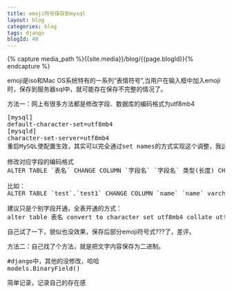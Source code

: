 ```yaml
---
title: emoji符号保存到mysql
layout: blog
categories: blog
tags: django
blogId: 40
---
```

{% capture media_path %}{{site.media}}/blog/{{page.blogId}}{% endcapture %}

emoji是iso和Mac OS系统特有的一系列“表情符号”,当用户在输入框中加入emoji时，保存到服务器sql中，就可能存在保存不完整的情况了。

方法一：网上有很多方法都是修改字段、数据库的编码格式为utf8mb4

<pre class="brush:bash;toolbar:false">[mysql]
default-character-set=utf8mb4
[mysqld]
character-set-server=utf8mb4
重启MySQL使配置生效，其实可以完全通过set names的方式实现这个调整，我这样做的目的是为了不改变代码，平滑过渡。

修改对应字段的编码格式
ALTER TABLE `表名` CHANGE COLUMN `字段名` `字段名` 类型(长度) CHARACTER SET utf8mb4 

比如：
ALTER TABLE `test`.`test1` CHANGE COLUMN `name` `name` varchar(50) CHARACTER SET utf8mb4 DEFAULT NULL;

建议只是个别字段开通，全表开通的方式：
alter table 表名 convert to character set utf8mb4 collate utf8mb4_bin;</pre>

自己试了一下，貌似也没效果，保存后部分emoji符号式???了，差评。

方法二：自己找了个方法，就是把文字内容保存为二进制。

<pre class="brush:bash;toolbar:false">#django中，其他的没修改，哈哈
models.BinaryField()</pre>

简单记录，记录自己的存在感